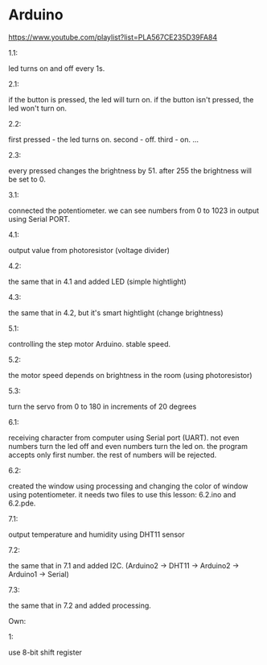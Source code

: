 # Arduino

https://www.youtube.com/playlist?list=PLA567CE235D39FA84

1.1:

led turns on and off every 1s.


2.1:

if the button is pressed, the led will turn on.
if the button isn't pressed, the led won't turn on.

2.2:

first pressed - the led turns on.
second - off.
third - on.
...

2.3:

every pressed changes the brightness by 51. after 255 the brightness will be set to 0.



3.1:

connected the potentiometer. we can see numbers from 0 to 1023 in output using Serial PORT.



4.1:

output value from photoresistor (voltage divider) 

4.2: 

the same that in 4.1 and added LED (simple hightlight)

4.3:

the same that in 4.2, but it's smart hightlight (change brightness)


5.1:

controlling the step motor Arduino. stable speed.

5.2:

the motor speed depends on brightness in the room (using photoresistor)

5.3: 

turn the servo from 0 to 180 in increments of 20 degrees


6.1:

receiving character from computer using Serial port (UART). 
not even numbers turn the led off and even numbers turn the led on.
the program accepts only first number. the rest of numbers will be rejected.

6.2:

created the window using processing and changing the color of window using potentiometer.
it needs two files to use this lesson: 6.2.ino and 6.2.pde.


7.1:

output temperature and humidity using DHT11 sensor

7.2:

the same that in 7.1 and added I2C. (Arduino2 -> DHT11 -> Arduino2 -> Arduino1 -> Serial)

7.3:

the same that in 7.2 and added processing.





Own:

1:

use 8-bit shift register